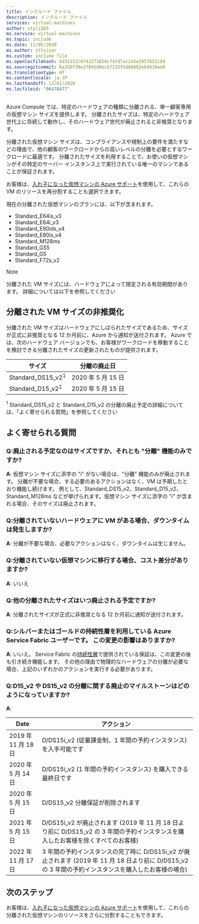 ```yaml
---
title: インクルード ファイル
description: インクルード ファイル
services: virtual-machines
author: styli365
ms.service: virtual-machines
ms.topic: include
ms.date: 11/05/2020
ms.author: sttsinar
ms.custom: include file
ms.openlocfilehash: bd31152c6742271658cf4fd7ac2a5e2957651c84
ms.sourcegitcommit: 6a350f39e2f04500ecb7235f5d88682eb4910ae8
ms.translationtype: HT
ms.contentlocale: ja-JP
ms.lasthandoff: 12/01/2020
ms.locfileid: "96478477"
---
```

Azure Compute では、特定のハードウェアの種類に分離される、単一顧客専用の仮想マシン サイズを提供します。 分離されたサイズは、特定のハードウェア世代上に存続して動作し、そのハードウェア世代が廃止されると非推奨となります。

分離された仮想マシン サイズは、コンプライアンスや規制上の要件を満たすなどの理由で、他の顧客のワークロードからの高いレベルの分離を必要とするワークロードに最適です。  分離されたサイズを利用することで、お使いの仮想マシンがその特定のサーバー インスタンス上で実行されている唯一のマシンであることが保証されます。 


お客様は、[入れ子になった仮想マシンの Azure サポート](https://azure.microsoft.com/blog/nested-virtualization-in-azure/)を使用して、これらの VM のリソースを再分割することも選択できます。

現在の分離された仮想マシンのプランには、以下が含まれます。
* Standard_E64is_v3
* Standard_E64i_v3
* Standard_E80ids_v4
* Standard_E80is_v4
* Standard_M128ms
* Standard_GS5
* Standard_G5
* Standard_F72s_v2


> [!NOTE]
> 分離された VM サイズには、ハードウェアによって限定される有効期間があります。 詳細については以下を参照してください

## <a name="deprecation-of-isolated-vm-sizes"></a>分離された VM サイズの非推奨化

分離された VM サイズはハードウェアにしばられたサイズであるため、サイズが正式に非推奨となる 12 か月前に、Azure から通知が送付されます。  Azure では、次のハードウェア バージョンでも、お客様がワークロードを移動することを検討できる分離されたサイズの更新されたものが提供されます。

| サイズ | 分離の廃止日 | 
| --- | --- |
| Standard_DS15_v2<sup>1</sup> | 2020 年 5 月 15 日 |
| Standard_D15_v2<sup>1</sup>  | 2020 年 5 月 15 日 |

<sup>1</sup>  Standard_DS15_v2 と Standard_D15_v2 の分離の廃止予定の詳細については、「よく寄せられる質問」を参照してください


## <a name="faq"></a>よく寄せられる質問
### <a name="q-is-the-size-going-to-get-retired-or-only-isolation-feature-is"></a>Q:廃止される予定なのはサイズですか、それとも "分離" 機能のみですか?
**A**: 仮想マシン サイズに添字の "i" がない場合は、"分離" 機能のみが廃止されます。 分離が不要な場合、する必要のあるアクションはなく、VM は予期したとおり機能し続けます。 例として、Standard_DS15_v2、Standard_D15_v2、Standard_M128ms などが挙げられます。仮想マシン サイズに添字の "i" が含まれる場合、そのサイズは廃止されます。

### <a name="q-is-there-a-downtime-when-my-vm-lands-on-a-non-isolated-hardware"></a>Q:分離されていないハードウェアに VM がある場合、ダウンタイムは発生しますか?
**A**: 分離が不要な場合、必要なアクションはなく、ダウンタイムは生じません。

### <a name="q-is-there-any-cost-delta-for-moving-to-a-non-isolated-virtual-machine"></a>Q:分離されていない仮想マシンに移行する場合、コスト差分がありますか?
**A**: いいえ

### <a name="q-when-are-the-other-isolated-sizes-going-to-retire"></a>Q:他の分離されたサイズはいつ廃止される予定ですか?
**A**: 分離されたサイズが正式に非推奨となる 12 か月前に通知が送付されます。

### <a name="q-im-an-azure-service-fabric-customer-relying-on-the-silver-or-gold-durability-tiers-does-this-change-impact-me"></a>Q:シルバーまたはゴールドの持続性層を利用している Azure Service Fabric ユーザーです。 この変更の影響はありますか?
**A**: いいえ。 Service Fabric の[持続性層](../articles/service-fabric/service-fabric-cluster-capacity.md#durability-characteristics-of-the-cluster)で提供されている保証は、この変更の後も引き続き機能します。 その他の理由で物理的なハードウェアの分離が必要な場合、上記のいずれかのアクションを実行する必要があります。 
 
### <a name="q-what-are-the-milestones-for-d15_v2-or-ds15_v2-isolation-retirement"></a>Q:D15_v2 や DS15_v2 の分離に関する廃止のマイルストーンはどのようになっていますか? 
**A**: 
 
| Date | アクション |
|---|---| 
| 2019 年 11 月 18 日 | D/DS15i_v2 (従量課金制、1 年間の予約インスタンス) を入手可能です | 
| 2020 年 5 月 14 日 | D/DS15i_v2 (1 年間の予約インスタンス) を購入できる最終日です | 
| 2020 年 5 月 15 日 | D/DS15_v2 分離保証が削除されます | 
| 2021 年 5 月 15 日 | D/DS15i_v2 が廃止されます (2019 年 11 月 18 日より前に D/DS15_v2 の 3 年間の予約インスタンスを購入したお客様を除くすべてのお客様)| 
| 2022 年 11 月 17 日 | 3 年間の予約インスタンスの完了時に D/DS15i_v2 が廃止されます (2019 年 11 月 18 日より前に D/DS15_v2 の 3 年間の予約インスタンスを購入したお客様の場合) |

## <a name="next-steps"></a>次のステップ

お客様は、[入れ子になった仮想マシンの Azure サポート](https://azure.microsoft.com/blog/nested-virtualization-in-azure/)を使用して、これらの分離された仮想マシンのリソースをさらに分割することもできます。
